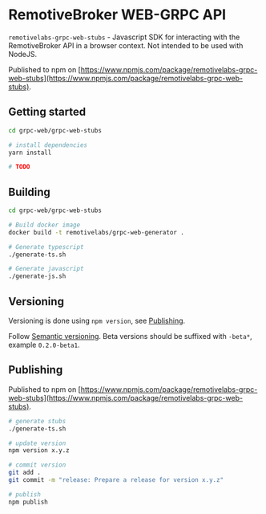 # RemotiveBroker WEB-GRPC API

`remotivelabs-grpc-web-stubs` - Javascript SDK for interacting with the RemotiveBroker API in a browser context. Not intended to be used
with NodeJS.

Published to npm on [https://www.npmjs.com/package/remotivelabs-grpc-web-stubs](https://www.npmjs.com/package/remotivelabs-grpc-web-stubs).

## Getting started

```bash
cd grpc-web/grpc-web-stubs

# install dependencies
yarn install

# TODO
```

## Building

```bash
cd grpc-web/grpc-web-stubs

# Build docker image
docker build -t remotivelabs/grpc-web-generator .

# Generate typescript
./generate-ts.sh

# Generate javascript
./generate-js.sh
```

## Versioning

Versioning is done using `npm version`, see [Publishing](#publishing).

Follow [Semantic versioning](https://semver.org/). Beta versions should be suffixed with `-beta*`, example `0.2.0-beta1`.

## Publishing

Published to npm on [https://www.npmjs.com/package/remotivelabs-grpc-web-stubs](https://www.npmjs.com/package/remotivelabs-grpc-web-stubs).

```bash
# generate stubs
./generate-ts.sh

# update version
npm version x.y.z

# commit version
git add .
git commit -m "release: Prepare a release for version x.y.z"

# publish
npm publish
```
